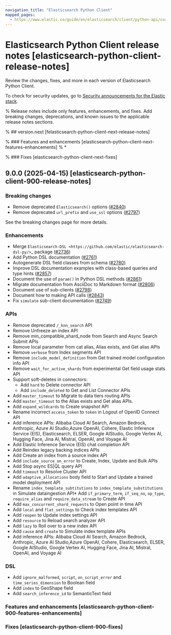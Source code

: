 ```yaml
---
navigation_title: "Elasticsearch Python Client"
mapped_pages:
  - https://www.elastic.co/guide/en/elasticsearch/client/python-api/current/release-notes.html
---
```


# Elasticsearch Python Client release notes [elasticsearch-python-client-release-notes]

Review the changes, fixes, and more in each version of Elasticsearch Python Client.

To check for security updates, go to [Security announcements for the Elastic stack](https://discuss.elastic.co/c/announcements/security-announcements/31).

% Release notes include only features, enhancements, and fixes. Add breaking changes, deprecations, and known issues to the applicable release notes sections.

% ## version.next [felasticsearch-python-client-next-release-notes]

% ### Features and enhancements [elasticsearch-python-client-next-features-enhancements]
% *

% ### Fixes [elasticsearch-python-client-next-fixes]

## 9.0.0 (2025-04-15) [elasticsearch-python-client-900-release-notes]

### Breaking changes

* Remove deprecated `Elasticsearch()` options ([#2840](https://github.com/elastic/elasticsearch-py/pull/2840))
* Remove deprecated `url_prefix` and `use_ssl` options ([#2797](https://github.com/elastic/elasticsearch-py/pull/2797))

See the breaking changes page for more details.

### Enhancements

* Merge `Elasticsearch-DSL <https://github.com/elastic/elasticsearch-dsl-py/>`_ package ([#2736](https://github.com/elastic/elasticsearch-py/pull/2736))
* Add Python DSL documentation ([#2761](https://github.com/elastic/elasticsearch-py/pull/2761))
* Autogenerate DSL field classes from schema ([#2780](https://github.com/elastic/elasticsearch-py/pull/2780))
* Improve DSL documentation examples with class-based queries and type hints ([#2857](https://github.com/elastic/elasticsearch-py/pull/2857))
* Document the use of `param()` in Python DSL methods ([#2861](https://github.com/elastic/elasticsearch-py/pull/2861))
* Migrate documentation from AsciiDoc to Markdown format ([#2806](https://github.com/elastic/elasticsearch-py/pull/2806))
* Document use of sub-clients ([#2798](https://github.com/elastic/elasticsearch-py/pull/2798))
* Document how to making API calls ([#2843](https://github.com/elastic/elasticsearch-py/pull/2843))
* Fix `simulate` sub-client documentation ([#2749](https://github.com/elastic/elasticsearch-py/pull/2749))

### APIs

* Remove deprecated `/_knn_search` API
* Remove Unfreeze an index API
* Remove min_compatible_shard_node from Search and Async Search Submit APIs
* Remove local parameter from cat alias, Alias exists, and Get alias APIs
* Remove `verbose` from Index segments API
* Remove `include_model_definition` from Get trained model configuration info API
* Remove `wait_for_active_shards` from experimental Get field usage stats API
* Support soft-deletes in connectors:
  * Add `hard` to Delete connector API
  * Add `include_deleted` to Get and List Connector APIs
* Add `master_timeout` to Migrate to data tiers routing APIs
* Add `master_timeout` to the Alias exists and Get alias APIs.
* Add `expand_wildcards` to Create snapshot API
* Rename incorrect `access_token` to `token` in Logout of OpenID Connect API
* Add inference APIs: Alibaba Cloud AI Search, Amazon Bedrock, Anthropic, Azure AI Studio,Azure OpenAI, Cohere, Elastic Inference Service (EIS), Elasticsearch, ELSER, Google AIStudio, Google Vertex AI, Hugging Face, Jina AI, Mistral, OpenAI, and Voyage AI
* Add Elastic Inference Service (EIS) chat completion API
* Add Reindex legacy backing indices APIs
* Add Create an index from a source index API
* Add `include_source_on_error` to Create, Index, Update and Bulk APIs
* Add Stop async ES|QL query API
* Add `timeout` to Resolve Cluster API
* Add `adaptive_allocations` body field to Start and Update a trained model deployment API
* Rename `index_template_subtitutions` to `index_template_substitutions` in Simulate dataingestion API* Add `if_primary_term`, `if_seq_no`, `op_type`, `require_alias` and `require_data_stream` to Create API
* Add `max_concurrent_shard_requests` to Open point in time API
* Add `local` and `flat_settings` to Check index templates API
* Add `reopen` to Update index settings API
* Add `resource` to Reload search analyzer API
* Add `lazy` to Roll over to a new index API
* Add `cause` and `create` to Simulate index template APIs
* Add inference APIs: Alibaba Cloud AI Search, Amazon Bedrock, Anthropic, Azure AI Studio,Azure OpenAI, Cohere, Elasticsearch, ELSER, Google AIStudio, Google Vertex AI, Hugging Face, Jina AI, Mistral, OpenAI, and Voyage AI

### DSL
 * Add `ignore_malformed`, `script`,  `on_script_error` and `time_series_dimension` to Boolean field
 * Add `index` to GeoShape field
 * Add `search_inference_id` to SemanticText field

### Features and enhancements [elasticsearch-python-client-900-features-enhancements]

### Fixes [elasticsearch-python-client-900-fixes]
